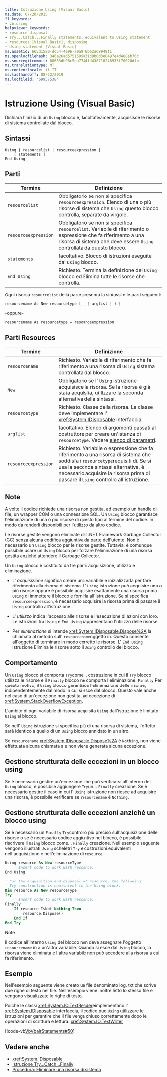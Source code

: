 ```yaml
---
title: Istruzione Using (Visual Basic)
ms.date: 07/20/2015
f1_keywords:
- vb.using
helpviewer_keywords:
- resource disposal
- Try...Catch...Finally statements, equivalent to Using statement
- resources [Visual Basic], disposing
- Using statement [Visual Basic]
ms.assetid: 665d1580-dd54-4e96-a9a9-6be2a68948f1
ms.openlocfilehash: 346a26ad5751599831d8b0d3e0497e4d488eb76c
ms.sourcegitcommit: 68653db98c5ea7744fd438710248935f70020dfb
ms.translationtype: MT
ms.contentlocale: it-IT
ms.lasthandoff: 08/22/2019
ms.locfileid: "69957538"
---
```

# <a name="using-statement-visual-basic"></a>Istruzione Using (Visual Basic)
Dichiara l'inizio di un `Using` blocco e, facoltativamente, acquisisce le risorse di sistema controllate dal blocco.  
  
## <a name="syntax"></a>Sintassi  
  
```  
Using { resourcelist | resourceexpression }  
    [ statements ]  
End Using  
```  
  
## <a name="parts"></a>Parti  
  
|Termine|Definizione|  
|---|---|  
|`resourcelist`|Obbligatorio se non si specifica `resourceexpression`. Elenco di una o più risorse di sistema che `Using` questo blocco controlla, separate da virgole.|  
|`resourceexpression`|Obbligatorio se non si specifica `resourcelist`. Variabile di riferimento o espressione che fa riferimento a una risorsa di sistema che deve essere `Using` controllata da questo blocco.|  
|`statements`|facoltativo. Blocco di istruzioni eseguite dal `Using` blocco.|  
|`End Using`|Richiesto. Termina la definizione del `Using` blocco ed Elimina tutte le risorse che controlla.|  
  
 Ogni risorsa `resourcelist` della parte presenta la sintassi e le parti seguenti:  
  
 `resourcename As New resourcetype [ ( [ arglist ] ) ]`  
  
 -oppure-  
  
 `resourcename As resourcetype = resourceexpression`  
  
## <a name="resourcelist-parts"></a>Parti Resources  
  
|Termine|Definizione|  
|---|---|  
|`resourcename`|Richiesto. Variabile di riferimento che fa riferimento a una risorsa di `Using` sistema controllata dal blocco.|  
|`New`|Obbligatorio se l' `Using` istruzione acquisisce la risorsa. Se la risorsa è già stata acquisita, utilizzare la seconda alternativa della sintassi.|  
|`resourcetype`|Richiesto. Classe della risorsa. La classe deve implementare l' <xref:System.IDisposable> interfaccia.|  
|`arglist`|facoltativo. Elenco di argomenti passati al costruttore per creare un'istanza di `resourcetype`. Vedere [elenco di parametri](../../../visual-basic/language-reference/statements/parameter-list.md).|  
|`resourceexpression`|Richiesto. Variabile o espressione che fa riferimento a una risorsa di sistema che soddisfa i `resourcetype`requisiti di. Se si usa la seconda sintassi alternativa, è necessario acquisire la risorsa prima di passare il `Using` controllo all'istruzione.|  
  
## <a name="remarks"></a>Note  
 A volte il codice richiede una risorsa non gestita, ad esempio un handle di file, un wrapper COM o una connessione SQL. Un `Using` blocco garantisce l'eliminazione di una o più risorse di questo tipo al termine del codice. In modo da renderli disponibili per l'utilizzo da altro codice.  
  
 Le risorse gestite vengono eliminate dal .NET Framework Garbage Collector (GC) senza alcuna codifica aggiuntiva da parte dell'utente. Non è necessario un `Using` blocco per le risorse gestite. Tuttavia, è comunque possibile usare un `Using` blocco per forzare l'eliminazione di una risorsa gestita anziché attendere il Garbage Collector.  
  
 Un `Using` blocco è costituito da tre parti: acquisizione, utilizzo e eliminazione.  
  
- L' *acquisizione* significa creare una variabile e inizializzarla per fare riferimento alla risorsa di sistema. L' `Using` istruzione può acquisire una o più risorse oppure è possibile acquisire esattamente una risorsa prima `Using` di immettere il blocco e fornirla all'istruzione. Se si specifica `resourceexpression`, è necessario acquisire la risorsa prima di passare il `Using` controllo all'istruzione.  
  
- L' *utilizzo* indica l'accesso alle risorse e l'esecuzione di azioni con loro. Le istruzioni tra `Using` e `End Using` rappresentano l'utilizzo delle risorse.  
  
- Per *eliminazione* si intende <xref:System.IDisposable.Dispose%2A> la chiamata al metodo sull' `resourcename`oggetto in. Questo consente all'oggetto di terminare in modo corretto le risorse. L' `End Using` istruzione Elimina le risorse sotto il `Using` controllo del blocco.  
  
## <a name="behavior"></a>Comportamento  
 Un `Using` blocco si comporta `Try`come... costruzione in cui il `Try` blocco utilizza le risorse e il `Finally` blocco ne comporta l'eliminazione. `Finally` Per questo motivo, il `Using` blocco garantisce l'eliminazione delle risorse, indipendentemente dal modo in cui si esce dal blocco. Questo vale anche nel caso di un'eccezione non gestita, ad eccezione di <xref:System.StackOverflowException>.  
  
 L'ambito di ogni variabile di risorsa acquisita `Using` dall'istruzione è limitato `Using` al blocco.  
  
 Se nell' `Using` istruzione si specifica più di una risorsa di sistema, l'effetto sarà identico a quello di un `Using` blocco annidato in un altro.  
  
 Se `resourcename` <xref:System.IDisposable.Dispose%2A> è `Nothing`, non viene effettuata alcuna chiamata a e non viene generata alcuna eccezione.  
  
## <a name="structured-exception-handling-within-a-using-block"></a>Gestione strutturata delle eccezioni in un blocco using  
 Se è necessario gestire un'eccezione che può verificarsi all'interno del `Using` blocco, è possibile aggiungere `Try`un... `Finally` creazione. Se è necessario gestire il caso in cui l' `Using` istruzione non riesce ad acquisire una risorsa, è possibile verificare se `resourcename` è `Nothing`.  
  
## <a name="structured-exception-handling-instead-of-a-using-block"></a>Gestione strutturata delle eccezioni anziché un blocco using  
 Se è necessario un `Finally` `Try`controllo più preciso sull'acquisizione delle risorse o se è necessario codice aggiuntivo nel blocco, è possibile riscrivere il `Using` blocco come... `Finally` creazione. Nell'esempio seguente vengono illustrati `Using` scheletri `Try` e costruzioni equivalenti nell'acquisizione e nell'eliminazione di `resource`.  
  
```vb  
Using resource As New resourceType   
    ' Insert code to work with resource.  
End Using  
  
' For the acquisition and disposal of resource, the following  
' Try construction is equivalent to the Using block.  
Dim resource As New resourceType  
Try   
    ' Insert code to work with resource.  
Finally   
    If resource IsNot Nothing Then  
        resource.Dispose()   
    End If  
End Try   
```  
  
> [!NOTE]
> Il codice all'interno `Using` del blocco non deve assegnare l'oggetto `resourcename` in a un'altra variabile. Quando si esce dal `Using` blocco, la risorsa viene eliminata e l'altra variabile non può accedere alla risorsa a cui fa riferimento.  
  
## <a name="example"></a>Esempio  
 Nell'esempio seguente viene creato un file denominato log. txt che scrive due righe di testo nel file. Nell'esempio viene inoltre letto lo stesso file e vengono visualizzate le righe di testo.  
  
 Poiché le classi <xref:System.IO.TextReader>eimplementano l' <xref:System.IDisposable> interfaccia, il codice può `Using` utilizzare le istruzioni per garantire che il file venga chiuso correttamente dopo le operazioni di scrittura e lettura. <xref:System.IO.TextWriter>  
  
 [!code-vb[VbVbalrStatements#50](~/samples/snippets/visualbasic/VS_Snippets_VBCSharp/VbVbalrStatements/VB/Class1.vb#50)]  
  
## <a name="see-also"></a>Vedere anche

- <xref:System.IDisposable>
- [Istruzione Try...Catch...Finally](../../../visual-basic/language-reference/statements/try-catch-finally-statement.md)
- [Procedura: Eliminare una risorsa di sistema](../../../visual-basic/programming-guide/language-features/control-flow/how-to-dispose-of-a-system-resource.md)
